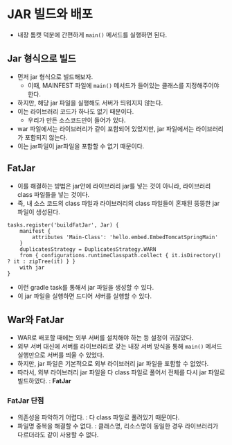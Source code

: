 # JAR 빌드와 배포

- 내장 톰캣 덕분에 간편하게 `main()` 메서드를 실행하면 된다.

## Jar 형식으로 빌드

- 먼저 jar 형식으로 빌드해보자.
    - 이때, MAINFEST 파일에 `main()` 메서드가 들어있는 클래스를 지정해주어야 한다.
- 하지만, 해당 jar 파일을 실행해도 서버가 띄워지지 않는다.
- 이는 라이브러리 코드가 하나도 없기 때문이다.
    - 우리가 만든 소스코드만이 들어가 있다.
- war 파일에서는 라이브러리가 같이 포함되어 있었지만, jar 파일에서는 라이브러리가 포함되지 않는다.
- 이는 jar파일이 jar파일을 포함할 수 없기 때문이다.

## FatJar

- 이를 해결하는 방법은 jar안에 라이브러리 jar를 넣는 것이 아니라, 라이브러리 class 파일들을 넣는 것이다.
- 즉, 내 소스 코드의 class 파일과 라이브러리의 class 파일들이 혼재된 뚱뚱한 jar 파일이 생성된다.

```text
tasks.register('buildFatJar', Jar) {
    manifest {
        attributes 'Main-Class': 'hello.embed.EmbedTomcatSpringMain'
    }
    duplicatesStrategy = DuplicatesStrategy.WARN
    from { configurations.runtimeClasspath.collect { it.isDirectory() ? it : zipTree(it) } }
    with jar
}
```

- 이런 gradle task를 통해서 jar 파일을 생성할 수 있다.
- 이 jar 파일을 실행하면 드디어 서버를 실행할 수 있다.

## War와 FatJar

- WAR로 배포할 때에는 외부 서버를 설치해야 하는 등 설정이 귀찮았다.
- 외부 서버 대신에 서버를 라이브러리로 갖는 내장 서버 방식을 통해 `main()` 메서드 실행만으로 서버를 띄울 수 있었다.
- 하지만, jar 파일은 기본적으로 외부 라이브러리 jar 파일을 포함할 수 없었다.
- 따라서, 외부 라이브러리 jar 파일을 다 class 파일로 풀어서 전체를 다시 jar 파일로 빌드하였다. : **FatJar**

### FatJar 단점

- 의존성을 파악하기 어렵다. : 다 class 파일로 풀려있기 때문이다.
- 파일명 중복을 해결할 수 없다. : 클래스명, 리소스명이 동일한 경우 라이브러리가 다르더라도 같이 사용할 수 없다.
